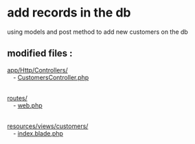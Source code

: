 
# add records in the db

using models and post method to add new customers on the db


modified files :
----------------
[app/Http/Controllers/](https://github.com/Geoffrey-Carpentier/1st_laravel_project/tree/main/app/Http/Controllers)
<br/>&emsp;- [CustomersController.php](https://github.com/Geoffrey-Carpentier/1st_laravel_project/blob/4cb6dc8c8d7a8dbdf0dd9248801c6c0bec9f2906/app/Http/Controllers/CustomersController.php)

<br/>[routes/](https://github.com/Geoffrey-Carpentier/1st_laravel_project/tree/main/routes)
<br/>&emsp;- [web.php](https://github.com/Geoffrey-Carpentier/1st_laravel_project/blob/4cb6dc8c8d7a8dbdf0dd9248801c6c0bec9f2906/routes/web.php)

<br/>[resources/views/customers/](https://github.com/Geoffrey-Carpentier/1st_laravel_project/tree/main/resources/views/customers)
<br/>&emsp;- [index.blade.php](https://github.com/Geoffrey-Carpentier/1st_laravel_project/blob/4cb6dc8c8d7a8dbdf0dd9248801c6c0bec9f2906/resources/views/customers/index.blade.php)
